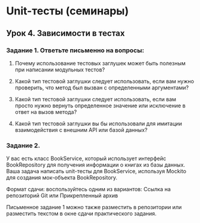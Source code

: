 # Unit-тесты (семинары)
## Урок 4. Зависимости в тестах

### Задание 1. Ответьте письменно на вопросы:

1)  Почему использование тестовых заглушек может быть полезным при написании модульных тестов?

2) Какой тип тестовой заглушки следует использовать, если вам нужно проверить, что метод был вызван с определенными аргументами?

3) Какой тип тестовой заглушки следует использовать, если вам просто нужно вернуть определенное значение или исключение в ответ на вызов метода?

4) Какой тип тестовой заглушки вы бы использовали для имитации  взаимодействия с внешним API или базой данных?

### Задание 2.

У вас есть класс BookService, который использует интерфейс BookRepository для получения информации о книгах из базы данных. 
Ваша задача написать unit-тесты для BookService, используя Mockito для создания мок-объекта BookRepository.

Формат сдачи: воспользуйтесь одним из вариантов: Ссылка на репозиторий Git или Прикрепленный архив

Письменное задание 1 можно также разместить в репозитории или разместить текстом в окне сдачи практического задания.

